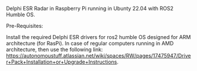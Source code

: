 Delphi ESR Radar in Raspberry Pi running in Ubunty 22.04 with ROS2 Humble OS.

Pre-Requisites:

Install the required Delphi ESR drivers for ros2 humble OS designed for ARM architecture (for RasPi). In case of regular computers running in AMD architecture, then use the following link: https://autonomoustuff.atlassian.net/wiki/spaces/RW/pages/17475947/Driver+Pack+Installation+or+Upgrade+Instructions.
